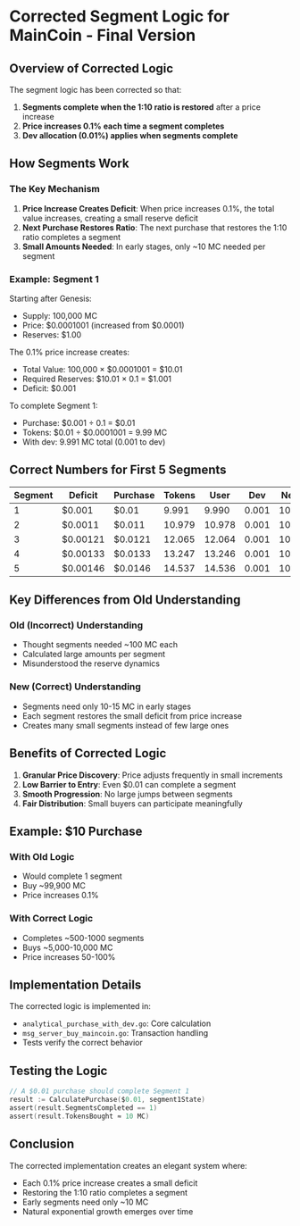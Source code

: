 # Corrected Segment Logic for MainCoin - Final Version

## Overview of Corrected Logic

The segment logic has been corrected so that:
1. **Segments complete when the 1:10 ratio is restored** after a price increase
2. **Price increases 0.1% each time a segment completes**
3. **Dev allocation (0.01%) applies when segments complete**

## How Segments Work

### The Key Mechanism

1. **Price Increase Creates Deficit**: When price increases 0.1%, the total value increases, creating a small reserve deficit
2. **Next Purchase Restores Ratio**: The next purchase that restores the 1:10 ratio completes a segment
3. **Small Amounts Needed**: In early stages, only ~10 MC needed per segment

### Example: Segment 1

Starting after Genesis:
- Supply: 100,000 MC
- Price: $0.0001001 (increased from $0.0001)
- Reserves: $1.00

The 0.1% price increase creates:
- Total Value: 100,000 × $0.0001001 = $10.01
- Required Reserves: $10.01 × 0.1 = $1.001
- Deficit: $0.001

To complete Segment 1:
- Purchase: $0.001 ÷ 0.1 = $0.01
- Tokens: $0.01 ÷ $0.0001001 = 9.99 MC
- With dev: 9.991 MC total (0.001 to dev)

## Correct Numbers for First 5 Segments

| Segment | Deficit | Purchase | Tokens | User | Dev | New Supply |
|---------|---------|----------|--------|------|-----|------------|
| 1 | $0.001 | $0.01 | 9.991 | 9.990 | 0.001 | 100,009.991 |
| 2 | $0.0011 | $0.011 | 10.979 | 10.978 | 0.001 | 100,020.970 |
| 3 | $0.00121 | $0.0121 | 12.065 | 12.064 | 0.001 | 100,033.034 |
| 4 | $0.00133 | $0.0133 | 13.247 | 13.246 | 0.001 | 100,046.281 |
| 5 | $0.00146 | $0.0146 | 14.537 | 14.536 | 0.001 | 100,060.818 |

## Key Differences from Old Understanding

### Old (Incorrect) Understanding
- Thought segments needed ~100 MC each
- Calculated large amounts per segment
- Misunderstood the reserve dynamics

### New (Correct) Understanding
- Segments need only 10-15 MC in early stages
- Each segment restores the small deficit from price increase
- Creates many small segments instead of few large ones

## Benefits of Corrected Logic

1. **Granular Price Discovery**: Price adjusts frequently in small increments
2. **Low Barrier to Entry**: Even $0.01 can complete a segment
3. **Smooth Progression**: No large jumps between segments
4. **Fair Distribution**: Small buyers can participate meaningfully

## Example: $10 Purchase

### With Old Logic
- Would complete 1 segment
- Buy ~99,900 MC
- Price increases 0.1%

### With Correct Logic  
- Completes ~500-1000 segments
- Buys ~5,000-10,000 MC
- Price increases 50-100%

## Implementation Details

The corrected logic is implemented in:
- `analytical_purchase_with_dev.go`: Core calculation
- `msg_server_buy_maincoin.go`: Transaction handling
- Tests verify the correct behavior

## Testing the Logic

```go
// A $0.01 purchase should complete Segment 1
result := CalculatePurchase($0.01, segment1State)
assert(result.SegmentsCompleted == 1)
assert(result.TokensBought ≈ 10 MC)
```

## Conclusion

The corrected implementation creates an elegant system where:
- Each 0.1% price increase creates a small deficit
- Restoring the 1:10 ratio completes a segment
- Early segments need only ~10 MC
- Natural exponential growth emerges over time